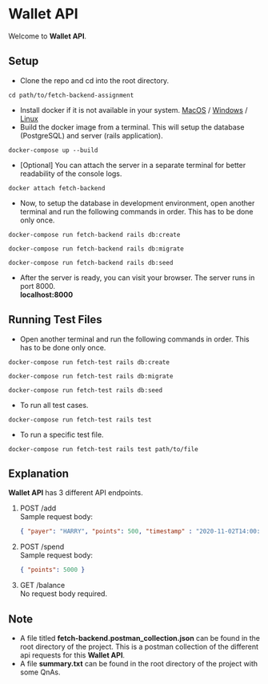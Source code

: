 # Wallet API
  
Welcome to **Wallet API**. 
  
## Setup
  
 - Clone the repo and cd into the root directory.  
 ```shell
 cd path/to/fetch-backend-assignment
 ```  
 - Install docker if it is not available in your system. [MacOS](https://docs.docker.com/desktop/install/mac-install/) / [Windows](https://docs.docker.com/desktop/install/windows-install/) / [Linux](https://docs.docker.com/desktop/install/linux/)
 - Build the docker image from a terminal. This will setup the database (PostgreSQL) and server (rails application).  
 ```shell
 docker-compose up --build
 ```  
 - [Optional] You can attach the server in a separate terminal for better readability of the console logs.  
 ```shell
 docker attach fetch-backend
 ```  
 - Now, to setup the database in development environment, open another terminal and run the following commands in order. This has to be done only once.  
 ```shell
 docker-compose run fetch-backend rails db:create
  
 docker-compose run fetch-backend rails db:migrate
  
 docker-compose run fetch-backend rails db:seed
 ```  
 - After the server is ready, you can visit your browser. The server runs in port 8000.  
 **localhost:8000**  
  
## Running Test Files
  
- Open another terminal and run the following commands in order. This has to be done only once.  
 ```shell
 docker-compose run fetch-test rails db:create
 ```  

 ```shell
 docker-compose run fetch-test rails db:migrate
 ```  
 ```shell
 docker-compose run fetch-test rails db:seed
 ```  
- To run all test cases.  
 ```shell
 docker-compose run fetch-test rails test
 ```  
- To run a specific test file.  
 ```shell
 docker-compose run fetch-test rails test path/to/file
 ```  

## Explanation  
  
**Wallet API** has 3 different API endpoints.  

 1.  POST /add  
		Sample request body:  
 
		```json
		{ "payer": "HARRY", "points": 500, "timestamp" : "2020-11-02T14:00:00Z" }
		```  

 2.  POST /spend  
		 Sample request body:   

		```json
		{ "points": 5000 }
		```  
 3.  GET /balance  
		 No request body required.  

## Note
  
- A file titled **fetch-backend.postman_collection.json** can be found in the root directory of the project. This is  a postman collection of the different api requests for this **Wallet API**.  
- A file **summary.txt** can be found in the root directory of the project with some QnAs.  

